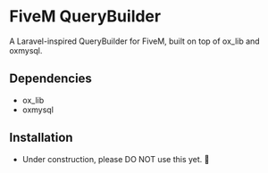 # FiveM QueryBuilder

A Laravel-inspired QueryBuilder for FiveM, built on top of ox_lib and oxmysql.

## Dependencies

- ox_lib
- oxmysql

## Installation

- Under construction, please DO NOT use this yet. 🚧
